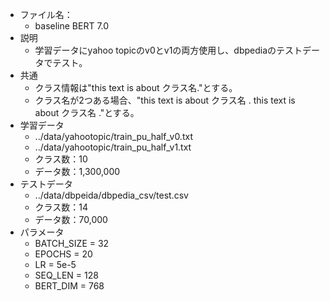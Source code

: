 - ファイル名：
    - baseline BERT 7.0
- 説明
    - 学習データにyahoo topicのv0とv1の両方使用し、dbpediaのテストデータでテスト。
- 共通
    - クラス情報は"this text is about クラス名."とする。
    - クラス名が2つある場合、"this text is about クラス名 . this text is about クラス名 ."とする。
- 学習データ
    - ../data/yahootopic/train_pu_half_v0.txt
    - ../data/yahootopic/train_pu_half_v1.txt
    - クラス数：10
    - データ数：1,300,000
- テストデータ
    - ../data/dbpeida/dbpedia_csv/test.csv
    - クラス数：14
    - データ数：70,000
- パラメータ
    - BATCH_SIZE = 32
    - EPOCHS = 20
    - LR = 5e-5
    - SEQ_LEN = 128
    - BERT_DIM = 768
